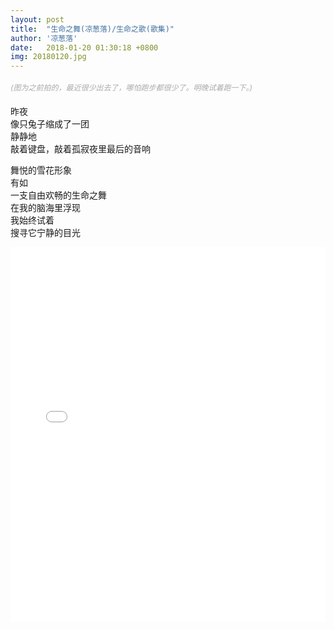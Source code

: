 ```yaml
---
layout: post
title:  "生命之舞(凉葱落)/生命之歌(歌集)"
author: '凉葱落'
date:   2018-01-20 01:30:18 +0800
img: 20180120.jpg
---
```

<h5 style="font-size:12px;color:#aaa; font-weight:400;">(图为之前拍的，最近很少出去了，哪怕跑步都很少了。明晚试着跑一下。)</h5>

昨夜<br>
像只兔子缩成了一团<br>
静静地<br>
敲着键盘，敲着孤寂夜里最后的音响<br>

舞悦的雪花形象<br>
有如<br>
一支自由欢畅的生命之舞<br>
在我的脑海里浮现<br>
我始终试着<br>
搜寻它宁静的目光<br>




<iframe frameborder="0" src="//music.163.com/outchain/player?type=1&id=2878278&auto=1&height=430" style="width:100%; min-height:600px;"></iframe>
